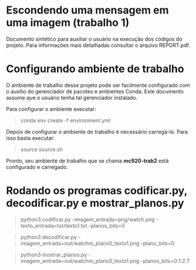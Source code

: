 # Escondendo uma mensagem em uma imagem (trabalho 1)
Documento sintético para auxiliar o usuário na execução dos códigos do projeto. Para informações mais detalhadas consultar o arquivo REPORT.pdf.

# Configurando ambiente de trabalho
O ambiente de trabalho desse projeto pode ser facilmente configurado com o auxílio do gerenciador de pacotes e ambientes Conda. Este documento assume que o usuário tenha tal gerenciador instalado.

Para configurar o ambiente executar:

> conda env create -f environment.yml

Depois de configurar o ambiente de trabalho é necessário carregá-lo. Para isso basta executar:

> source source.sh

Pronto, seu ambiente de trabalho que se chama **mc920-trab2** está configurado e carregado.

# Rodando os programas codificar.py, decodificar.py e mostrar_planos.py

> python3 codificar.py -imagem_entrada=png/watch.png -texto_entrada=txt/texto1.txt -planos_bits=0

> python3 decodificar.py -imagem_entrada=out/watchm_plano0_texto1.png -plano_bits=0

> python3 mostrar_planos.py -imagem_entrada=out/watchm_plano0_texto1.png -planos_bits=0:1:2:7
